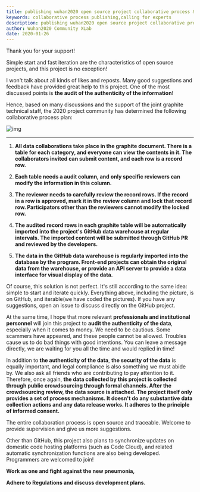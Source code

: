```yaml
---
title: publishing wuhan2020 open source project collaborative process & calling for experts
keywords: collaborative process publishing,calling for experts
description: publishing wuhan2020 open source project collaborative process & calling for experts
author: Wuhan2020 Community XLab
date: 2020-01-26
---
```


Thank you for your support!

Simple start and fast iteration are the characteristics of open source projects, and this project is no exception!

I won't talk about all kinds of likes and reposts. Many good suggestions and feedback have provided great help to this project. One of the most discussed points is **the audit of the authenticity of the information**!

Hence, based on many discussions and the support of the joint graphite technical staff, the 2020 project community has determined the following collaborative process plan:

![img](/images/blog/media/collaborative-process-publishing.webp)

****

1. **All data collaborations take place in the graphite document. There is a table for each category, and everyone can view the contents in it. The collaborators invited can submit content, and each row is a record row.**

2. **Each table needs a audit column, and only specific reviewers can modify the information in this column.**

3. **The reviewer needs to carefully review the record rows. If the record in a row is approved, mark it in the review column and lock that record row. Participators other than the reviewers cannot modify the locked row.**

4. **The audited record rows in each graphite table will be automatically imported into the project's GitHub data warehouse at regular intervals. The imported content will be submitted through GitHub PR and reviewed by the developers.**

5. **The data in the GitHub data warehouse is regularly imported into the database by the program. Front-end projects can obtain the original data from the warehouse, or provide an API server to provide a data interface for visual display of the data.**

Of course, this solution is not perfect. It's still according to the same idea: simple to start and iterate quickly. Everything above, including the picture, is on GitHub, and iterable(we have coded the pictures). If you have any suggestions, open an issue to discuss directly on the GitHub project.

At the same time, I hope that more relevant **professionals and institutional personnel** will join this project to **audit the authenticity of the data**, especially when it comes to money. We need to be cautious. Some scammers have appeared, and these people cannot be allowed. Troubles cause us to do bad things with good intentions. You can leave a message directly, we are waiting for you all the time and would replied in time!

In addition to **the authenticity of the data**, **the security of the data** is equally important, and legal compliance is also something we must abide by. We also ask all friends who are contributing to pay attention to it. Therefore, once again, **the data collected by this project is collected through public crowdsourcing through formal channels. After the crowdsourcing review, the data source is attached. The project itself only provides a set of process mechanisms. It doesn't do any substantive data collection actions and any data release works.  It adheres to the principle of informed consent.**

The entire collaboration process is open source and traceable. Welcome to provide supervision and give us more suggestions.

Other than GitHub, this project also plans to synchronize updates on domestic code hosting platforms (such as Code Cloud), and related automatic synchronization functions are also being developed. Programmers are welcomed to join!

**Work as one and fight against the new pneumonia,**

**Adhere to Regulations and discuss development plans.**
